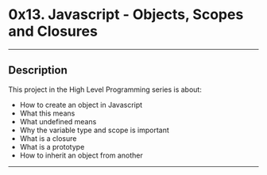 # 0x13. Javascript - Objects, Scopes and Closures

---
## Description

This project in the High Level Programming series is about:
* How to create an object in Javascript
* What this means
* What undefined means
* Why the variable type and scope is important
* What is a closure
* What is a prototype
* How to inherit an object from another
<hr>
